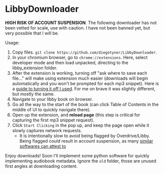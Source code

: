 # LibbyDownloader

**HIGH RISK OF ACCOUNT SUSPENSION**.
The following downloader has not been vetted for scale, use with caution. I have not been banned yet, but very possible that I will be.

Usage:

1. Copy files. `git clone https://github.com/diegotyner/LibbyDownloader`.
2. In your chromium browser, go to `chrome://extensions`. Here, select developer mode and then load unpacked, directing to the libby_extension folder.
3. After the extension is working, turning off "ask where to save each file..." will make using extension much easier (downloads will begin automatically and you won't be prompted for each mp3 snippet). Here is a [guide to turning it off I used](https://lifehacker.com/make-chrome-ask-where-to-save-downloaded-files-by-chang-1790840372). For me on brave it was slightly different, but mostly the same.
4. Navigate to your libby book on browser.
5. Go all the way to the start of the book (can click Table of Contents in the middle of UI to quickly navigate there).
6. Open up the extension, and **reload page** (this step is critical for capturing the first mp3 snippet request).
7. Click `Start Clicking` in the pop up, and keep the page open while it slowly captures network requests.
   - It is intentionally slow to avoid being flagged by Overdrive/Libby. Being flagged could result in account suspension, as many [similar softwares can attest to](https://github.com/PsychedelicPalimpsest/LibbyRip/issues/14)

Enjoy downloads! Soon I'll implement some python software for quickly implementing audiobook metadata. Ignore the `old` folder, those are unused first angles at downloading content.

